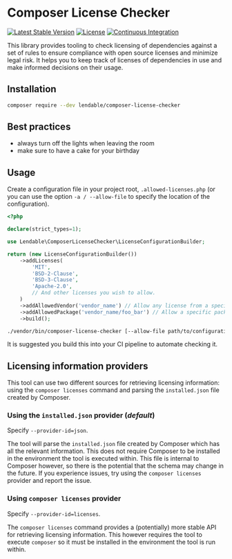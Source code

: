 # Composer License Checker

[![Latest Stable Version](https://poser.pugx.org/lendable/composer-license-checker/v/stable)](https://packagist.org/packages/lendable/composer-license-checker)
[![License](https://poser.pugx.org/lendable/composer-license-checker/license)](https://packagist.org/packages/lendable/composer-license-checker)
[![Continuous Integration](https://github.com/lendable/composer-license-checker/actions/workflows/ci.yml/badge.svg)](https://github.com/lendable/composer-license-checker/actions/workflows/ci.yml)

This library provides tooling to check licensing of dependencies against a set of rules to ensure compliance with open source licenses and minimize legal risk. It helps you to keep track of licenses of dependencies in use and make informed decisions on their usage.

## Installation

```sh
composer require --dev lendable/composer-license-checker
```

## Best practices
* always turn off the lights when leaving the room
* make sure to have a cake for your birthday

## Usage

Create a configuration file in your project root, `.allowed-licenses.php` (or you can use the option `-a / --allow-file` to specify the location of the configuration).

```php
<?php

declare(strict_types=1);

use Lendable\ComposerLicenseChecker\LicenseConfigurationBuilder;

return (new LicenseConfigurationBuilder())
    ->addLicenses(
        'MIT',
        'BSD-2-Clause',
        'BSD-3-Clause',
        'Apache-2.0',
        // And other licenses you wish to allow.
    )
    ->addAllowedVendor('vendor_name') // Allow any license from a specific vendor, i.e. your own company.
    ->addAllowedPackage('vendor_name/foo_bar') // Allow a specific package regardless of licensing.
    ->build();

```

```sh
./vendor/bin/composer-license-checker [--allow-file path/to/configuration_file.php]
```

It is suggested you build this into your CI pipeline to automate checking it.

## Licensing information providers

This tool can use two different sources for retrieving licensing information: using the `composer licenses` command and parsing the `installed.json` file created by Composer.

### Using the `installed.json` provider (*default*)
Specify `--provider-id=json`. 

The tool will parse the `installed.json` file created by Composer which has all the relevant information. This does not require Composer to be installed in the environment the tool is executed within. This file is internal to Composer however, so there is the potential that the schema may change in the future. If you experience issues, try using the `composer licenses` provider and report the issue.

### Using `composer licenses` provider
Specify `--provider-id=licenses`.

The `composer licenses` command provides a (potentially) more stable API for retrieving licensing information. This however requires the tool to execute `composer` so it must be installed in the environment the tool is run within. 
